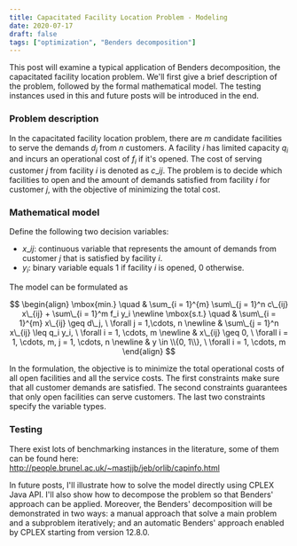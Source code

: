 ```yaml
---
title: Capacitated Facility Location Problem - Modeling
date: 2020-07-17
draft: false
tags: ["optimization", "Benders decomposition"]
---
```


This post will examine a typical application of Benders decomposition, the capacitated facility location problem.
We'll first give a brief description of the problem, followed by the formal mathematical model.
The testing instances used in this and future posts will be introduced in the end.

### Problem description

In the capacitated facility location problem, there are $m$ candidate facilities to serve the demands $d_j$ from $n$ customers.
A facility $i$ has limited capacity $q_i$ and incurs an operational cost of $f_i$ if it's opened.
The cost of serving customer $j$ from facility $i$ is denoted as $c\_{ij}$.
The problem is to decide which facilities to open and the amount of demands satisfied from facility $i$ for customer $j$, with the objective of minimizing the total cost.

### Mathematical model

Define the following two decision variables:

+ $x\_{ij}$: continuous variable that represents the amount of demands from customer $j$ that is satisfied by facility $i$.
+ $y_i$: binary variable equals 1 if facility $i$ is opened, 0 otherwise.

The model can be formulated as

$$
\begin{align}
\mbox{min.} \quad & \sum_{i = 1}^{m} \sum\_{j = 1}^n c\_{ij} x\_{ij} + \sum\_{i = 1}^m f_i y_i \newline
\mbox{s.t.} \quad & \sum\_{i = 1}^{m} x\_{ij} \geq d\_j, \ \forall j = 1,\cdots, n \newline
& \sum\_{j = 1}^n x\_{ij} \leq q_i y_i, \ \forall i = 1, \cdots, m \newline
& x\_{ij} \geq 0, \ \forall i = 1, \cdots, m, j = 1, \cdots, n  \newline
& y \in \\{0, 1\\}, \ \forall i = 1, \cdots, m
\end{align}
$$

In the formulation, the objective is to minimize the total operational costs of all open facilities and all the service costs.
The first constraints make sure that all customer demands are satisfied.
The second constraints guarantees that only open facilities can serve customers.
The last two constraints specify the variable types.

### Testing

There exist lots of benchmarking instances in the literature, some of them can be found here: 
http://people.brunel.ac.uk/~mastjjb/jeb/orlib/capinfo.html

In future posts, I'll illustrate how to solve the model directly using CPLEX Java API.
I'll also show how to decompose the problem so that Benders' approach can be applied.
Moreover, the Benders' decomposition will be demonstrated in two ways: a manual approach that solve a main problem and a subproblem iteratively; 
and an automatic Benders' approach enabled by CPLEX starting from version 12.8.0.
